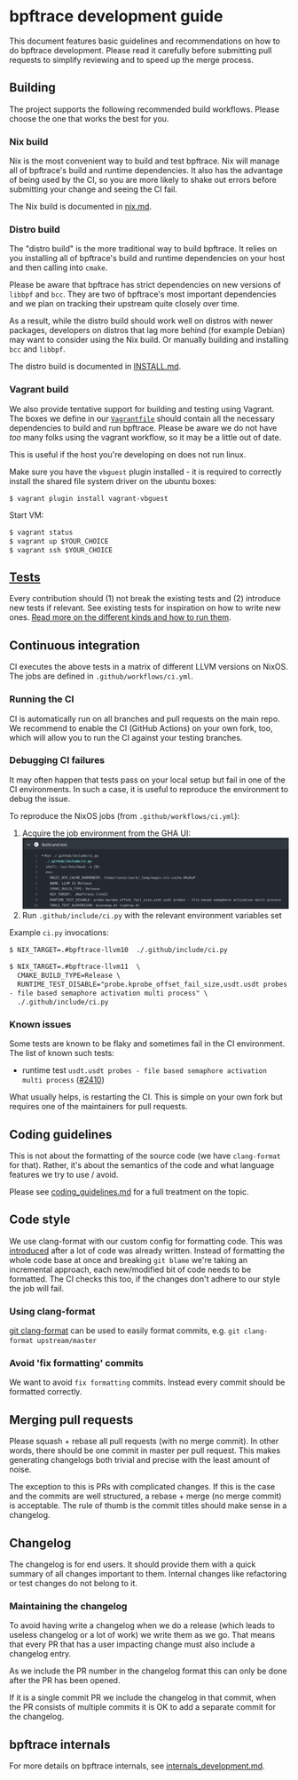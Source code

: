 # bpftrace development guide

This document features basic guidelines and recommendations on how to do
bpftrace development. Please read it carefully before submitting pull requests
to simplify reviewing and to speed up the merge process.

## Building

The project supports the following recommended build workflows. Please choose
the one that works the best for you.

### Nix build

Nix is the most convenient way to build and test bpftrace. Nix will manage
all of bpftrace's build and runtime dependencies. It also has the advantage
of being used by the CI, so you are more likely to shake out errors before
submitting your change and seeing the CI fail.

The Nix build is documented in [nix.md](./nix.md).

### Distro build

The "distro build" is the more traditional way to build bpftrace. It relies on
you installing all of bpftrace's build and runtime dependencies on your host
and then calling into `cmake`.

Please be aware that bpftrace has strict dependencies on new versions of
`libbpf` and `bcc`. They are two of bpftrace's most important dependencies and
we plan on tracking their upstream quite closely over time.

As a result, while the distro build should work well on distros with newer
packages, developers on distros that lag more behind (for example Debian) may
want to consider using the Nix build. Or manually building and installing
`bcc` and `libbpf`.

The distro build is documented in [INSTALL.md](../INSTALL.md#generic-build-process).

### Vagrant build

We also provide tentative support for building and testing using Vagrant. The boxes
we define in our [`Vagrantfile`](../Vagrantfile) should contain all the necessary
dependencies to build and run bpftrace. Please be aware we do not have _too_ many
folks using the vagrant workflow, so it may be a little out of date.

This is useful if the host you're developing on does not run linux.

Make sure you have the `vbguest` plugin installed - it is required to correctly
install the shared file system driver on the ubuntu boxes:

```
$ vagrant plugin install vagrant-vbguest
```

Start VM:

```
$ vagrant status
$ vagrant up $YOUR_CHOICE
$ vagrant ssh $YOUR_CHOICE
```

## [Tests](../tests/README.md)

Every contribution should (1) not break the existing tests and (2) introduce new
tests if relevant. See existing tests for inspiration on how to write new ones. [Read more on the different kinds and how to run them](../tests/README.md).

## Continuous integration

CI executes the above tests in a matrix of different LLVM versions on NixOS.
The jobs are defined in `.github/workflows/ci.yml`.

### Running the CI

CI is automatically run on all branches and pull requests on the main repo. We
recommend to enable the CI (GitHub Actions) on your own fork, too, which will
allow you to run the CI against your testing branches.

### Debugging CI failures

It may often happen that tests pass on your local setup but fail in one of the
CI environments. In such a case, it is useful to reproduce the environment to
debug the issue.

To reproduce the NixOS jobs (from `.github/workflows/ci.yml`):

1. Acquire the job environment from the GHA UI: ![](../images/ci_job_env.png)
1. Run `.github/include/ci.py` with the relevant environment variables set

Example `ci.py` invocations:

```
$ NIX_TARGET=.#bpftrace-llvm10  ./.github/include/ci.py
```

```
$ NIX_TARGET=.#bpftrace-llvm11  \
  CMAKE_BUILD_TYPE=Release \
  RUNTIME_TEST_DISABLE="probe.kprobe_offset_fail_size,usdt.usdt probes - file based semaphore activation multi process" \
  ./.github/include/ci.py
```

### Known issues

Some tests are known to be flaky and sometimes fail in the CI environment. The
list of known such tests:
- runtime test `usdt.usdt probes - file based semaphore activation multi
  process` ([#2410](https://github.com/bpftrace/bpftrace/issues/2402))

What usually helps, is restarting the CI. This is simple on your own fork but
requires one of the maintainers for pull requests.

## Coding guidelines

This is not about the formatting of the source code (we have `clang-format`
for that). Rather, it's about the semantics of the code and what language
features we try to use / avoid.

Please see [coding_guidelines.md](./coding_guidelines.md) for a full treatment
on the topic.

## Code style

We use clang-format with our custom config for formatting code. This was
[introduced](https://github.com/bpftrace/bpftrace/pull/639) after a lot of code
was already written. Instead of formatting the whole code base at once and
breaking `git blame` we're taking an incremental approach, each new/modified bit
of code needs to be formatted.
The CI checks this too, if the changes don't adhere to our style the job will fail.

### Using clang-format

[git clang-format](https://github.com/llvm/llvm-project/blob/main/clang/tools/clang-format/git-clang-format)
can be used to easily format commits, e.g. `git clang-format upstream/master`

### Avoid 'fix formatting' commits

We want to avoid `fix formatting` commits. Instead every commit should be
formatted correctly.

## Merging pull requests

Please squash + rebase all pull requests (with no merge commit). In other words,
there should be one commit in master per pull request. This makes generating
changelogs both trivial and precise with the least amount of noise.

The exception to this is PRs with complicated changes. If this is the case and
the commits are well structured, a rebase + merge (no merge commit) is acceptable.
The rule of thumb is the commit titles should make sense in a changelog.

## Changelog

The changelog is for end users. It should provide them with a quick summary of
all changes important to them. Internal changes like refactoring or test changes
do not belong to it.

### Maintaining the changelog

To avoid having write a changelog when we do a release (which leads to useless
changelog or a lot of work) we write them as we go. That means that every PR
that has a user impacting change must also include a changelog entry.

As we include the PR number in the changelog format this can only be done after
the PR has been opened.

If it is a single commit PR we include the changelog in that commit, when the PR
consists of multiple commits it is OK to add a separate commit for the changelog.

## bpftrace internals

For more details on bpftrace internals, see
[internals_development.md](internals_development.md).
